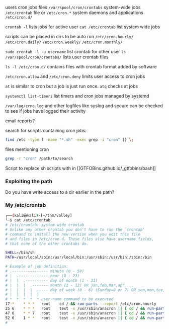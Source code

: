 
users cron jobs files `/var/spool/cron/crontabs`
system-wide jobs `/etc/crontab` file or `/etc/cron.*`
system daemons and applications `/etc/cron.d/`


`crontab -l` lists jobs for active user
`cat /etc/crontab` list system wide jobs


scripts can be placed in dirs to be auto run
`/etc/cron.hourly/`
`/etc/cron.daily/`
`/etc/cron.weekly/`
`/etc/cron.monthly/`


`sudo crontab -l -u username` list crontab for other user
`ls /var/spool/cron/crontabs/` lists user crontab files


`ls -l /etc/cron.d/` contains files with crontab format added by software


`/etc/cron.allow` and `/etc/cron.deny` limits user access to cron jobs


`at` is similar to cron but a job is just run once.
`atq` checks at jobs

`systemctl list-timers` list timers and cron jobs managed by systemd

`/var/log/crno.log` and other logfiles like syslog and secure can be checked to see if jobs have logged their activity

email reports?

search for scripts containing cron jobs:
```bash
find /etc -type f -name "*.sh" -exec grep -i "cron" {} \;
```

files mentioning cron
```bash
grep -r "cron" /path/to/search
```

Script to replace sh scripts with in [[GTFOBins.github.io/_gtfobins/bash]]

### Exploiting the path

Do you have write access to a dir earlier in the path?

### My /etc/crontab

```sh
┌──(kali㉿kali)-[~/thm/valley]
└─$ cat /etc/crontab                                          
# /etc/crontab: system-wide crontab
# Unlike any other crontab you don't have to run the `crontab'
# command to install the new version when you edit this file
# and files in /etc/cron.d. These files also have username fields,
# that none of the other crontabs do.

SHELL=/bin/sh
PATH=/usr/local/sbin:/usr/local/bin:/usr/sbin:/usr/bin:/sbin:/bin

# Example of job definition:
# .---------------- minute (0 - 59)
# |  .------------- hour (0 - 23)
# |  |  .---------- day of month (1 - 31)
# |  |  |  .------- month (1 - 12) OR jan,feb,mar,apr ...
# |  |  |  |  .---- day of week (0 - 6) (Sunday=0 or 7) OR sun,mon,tue,wed,thu,fri,sat
# |  |  |  |  |
# *  *  *  *  * user-name command to be executed
17 *    * * *   root    cd / && run-parts --report /etc/cron.hourly
25 6    * * *   root    test -x /usr/sbin/anacron || { cd / && run-parts --report /etc/cron.daily; }
47 6    * * 7   root    test -x /usr/sbin/anacron || { cd / && run-parts --report /etc/cron.weekly; }
52 6    1 * *   root    test -x /usr/sbin/anacron || { cd / && run-parts --report /etc/cron.monthly; }
#
```


